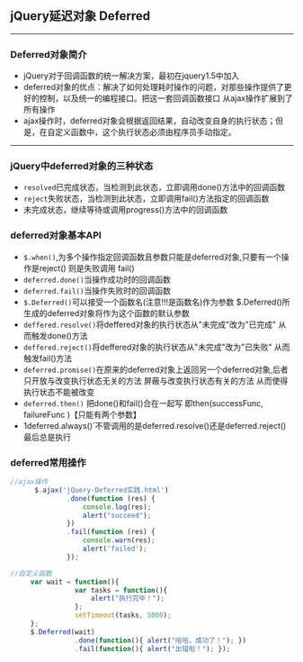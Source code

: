 ﻿## jQuery延迟对象 Deferred
- - -
### Deferred对象简介  
- jQuery对于回调函数的统一解决方案，最初在jquery1.5中加入  
- deferred对象的优点：解决了如何处理耗时操作的问题，对那些操作提供了更好的控制，以及统一的编程接口。把这一套回调函数接口 从ajax操作扩展到了所有操作
- ajax操作时，deferred对象会根据返回结果，自动改变自身的执行状态；但是，在自定义函数中，这个执行状态必须由程序员手动指定。
- - -
### jQuery中deferred对象的三种状态
- `resolved`已完成状态，当检测到此状态，立即调用done()方法中的回调函数
- `reject`失败状态，当检测到此状态，立即调用fail()方法指定的回调函数
- 未完成状态，继续等待或调用progress()方法中的回调函数

### deferred对象基本API
- `$.when()`,为多个操作指定回调函数且参数只能是deferred对象,只要有一个操作是reject() 则是失败调用 fail()
- `deferred.done()`当操作成功时的回调函数
- `deferred.fail()`当操作失败时的回调函数
- `$.Deferred()`可以接受一个函数名(注意!!!是函数名)作为参数 $.Deferred()所生成的deferred对象将作为这个函数的默认参数
- `deffered.resolve()`将deffered对象的执行状态从"未完成"改为"已完成" 从而触发done()方法
- `deffered.reject()`将deffered对象的执行状态从"未完成"改为"已失败" 从而触发fail()方法
- `deferred.promise()`在原来的deferred对象上返回另一个deferred对象,后者只开放与改变执行状态无关的方法 屏蔽与改变执行状态有关的方法 从而使得执行状态不能被改变
- `deferred.then()` 把done()和fail()合在一起写 即then(successFunc, failureFunc )【只能有两个参数】
- 1deferred.always()`不管调用的是deferred.resolve()还是deferred.reject() 最后总是执行

### deferred常用操作

```javascript
//ajax操作
      $.ajax('jQuery-Deferred实践.html')
              .done(function (res) {
                  console.log(res);
                  alert("succeed");
              })
              .fail(function (res) {
                  console.warn(res);
                  alert('failed');
              });
```

```javascript
//自定义函数
     var wait = function(){
                var tasks = function(){
                    alert("执行完毕！");
                };
                setTimeout(tasks, 5000);
     };
     $.Deferred(wait)
                .done(function(){ alert("哈哈，成功了！"); })
                .fail(function(){ alert("出错啦！"); });
```